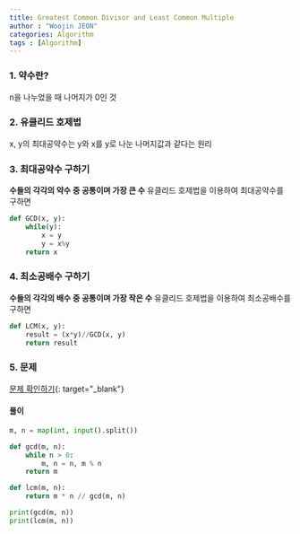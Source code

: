 ```yaml
---
title: Greatest Common Divisor and Least Common Multiple
author : "Woojin JEON"
categories: Algorithm
tags : [Algorithm]
---
```


### 1. 약수란?

n을 나누었을 때 나머지가 0인 것

### 2. 유클리드 호제법

x, y의 최대공약수는 y와 x를 y로 나눈 나머지값과 같다는 원리

### 3. 최대공약수 구하기

**수들의 각각의 약수 중 공통이며 가장 큰 수**
유클리드 호제법을 이용하여 최대공약수를 구하면

```python
def GCD(x, y):
    while(y):
        x = y
        y = x%y
    return x
```

### 4. 최소공배수 구하기

**수들의 각각의 배수 중 공통이며 가장 작은 수**
유클리드 호제법을 이용하여 최소공배수를 구하면

```python
def LCM(x, y):
    result = (x*y)//GCD(x, y)
    return result
```

### 5. 문제

[문제 확인하기](https://www.acmicpc.net/problem/2609){: target="_blank"}

#### 풀이

```python
m, n = map(int, input().split())

def gcd(m, n):
    while n > 0:
        m, n = n, m % n
    return m

def lcm(m, n):
    return m * n // gcd(m, n)

print(gcd(m, n))
print(lcm(m, n))
```

